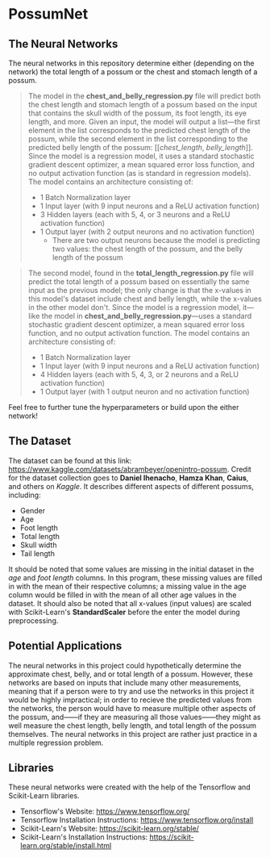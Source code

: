 # PossumNet

## The Neural Networks
The neural networks in this repository determine either (depending on the network) the total length of a possum or the chest and stomach length of a possum.

> The model in the **chest_and_belly_regression.py** file will predict both the chest length and stomach length of a possum based on the input that contains the skull width of the possum, its foot length, its eye length, and more. Given an input, the model will output a list—the first element in the list corresponds to the predicted chest length of the possum, while the second element in the list corresponding to the predicted belly length of the possum: [[*chest_length*, *belly_length*]]. Since the model is a regression model, it uses a standard stochastic gradient descent optimizer, a mean squared error loss function, and no output activation function (as is standard in regression models). The model contains an architecture consisting of:
> - 1 Batch Normalization layer
> - 1 Input layer (with 9 input neurons and a ReLU activation function)
> - 3 Hidden layers (each with 5, 4, or 3 neurons and a ReLU activation function)
> - 1 Output layer (with 2 output neurons and no activation function)
>     * There are two output neurons because the model is predicting two values: the chest length of the possum, and the belly length of the possum

> The second model, found in the **total_length_regression.py** file will predict the total length of a possum based on essentially the same input as the previous model; the only change is that the x-values in this model's dataset include chest and belly length, while the x-values in the other model don't. Since the model is a regression model, it—like the model in **chest_and_belly_regression.py**—uses a standard stochastic gradient descent optimizer, a mean squared error loss function, and no output activation function. The model contains an architecture consisting of: 
> - 1 Batch Normalization layer
> - 1 Input layer (with 9 input neurons and a ReLU activation function)
> - 4 Hidden layers (each with 5, 4, 3, or 2 neurons and a ReLU activation function)
> - 1 Output layer (with 1 output neuron and no activation function)

Feel free to further tune the hyperparameters or build upon the either network!

## The Dataset
The dataset can be found at this link: https://www.kaggle.com/datasets/abrambeyer/openintro-possum. Credit for the dataset collection goes to **Daniel Ihenacho**, **Hamza Khan**, **Caius**, and others on *Kaggle*. It describes different aspects of different possums, including:
- Gender
- Age
- Foot length
- Total length
- Skull width
- Tail length

It should be noted that some values are missing in the initial dataset in the *age* and *foot length* columns. In this program, these missing values are filled in with the mean of their respective columns; a missing value in the age column would be filled in with the mean of all other age values in the dataset. It should also be noted that all x-values (input values) are scaled with Scikit-Learn's **StandardScaler** before the enter the model during preprocessing.

## Potential Applications
The neural networks in this project could hypothetically determine the approximate chest, belly, and or total length of a possum. However, these networks are based on inputs that include many other measurements, meaning that if a person were to try and use the networks in this project it would be highly impractical; in order to recieve the predicted values from the networks, the person would have to measure multiple other aspects of the possum, and——if they are measuring all those values——they might as well measure the chest length, belly length, and total length of the possum themselves. The neural networks in this project are rather just practice in a multiple regression problem.

## Libraries
These neural networks were created with the help of the Tensorflow and Scikit-Learn libraries.
- Tensorflow's Website: https://www.tensorflow.org/
- Tensorflow Installation Instructions: https://www.tensorflow.org/install
- Scikit-Learn's Website: https://scikit-learn.org/stable/
- Scikit-Learn's Installation Instructions: https://scikit-learn.org/stable/install.html
